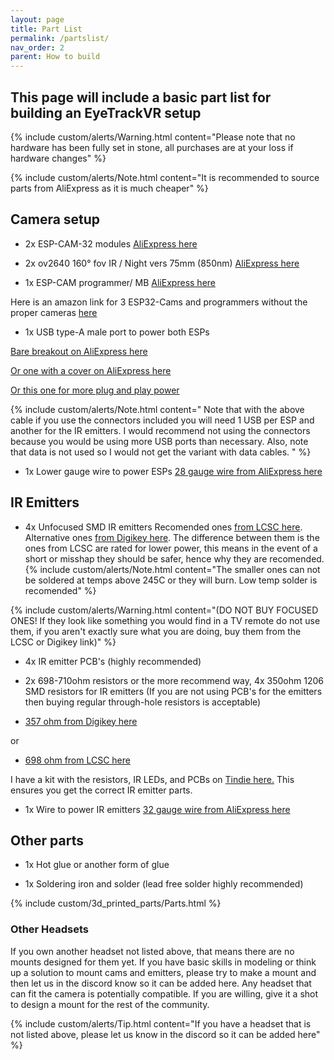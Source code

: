 ```yaml
---
layout: page
title: Part List
permalink: /partslist/
nav_order: 2
parent: How to build
---
```


## This page will include a basic part list for building an EyeTrackVR setup

{% include custom/alerts/Warning.html content="Please note that no hardware has been fully set in stone, all purchases are at your loss if hardware changes" %}

{% include custom/alerts/Note.html content="It is recommended to source parts from AliExpress as it is much cheaper" %}

## Camera setup

- 2x ESP-CAM-32 modules [AliExpress here](https://a.aliexpress.com/_mKjL9Cq)

- 2x ov2640 160° fov IR / Night vers 75mm (850nm) [AliExpress here](https://a.aliexpress.com/_mrNbZww)

- 1x ESP-CAM programmer/ MB [AliExpress here](https://a.aliexpress.com/_mPaPgPu)

Here is an amazon link for 3 ESP32-Cams and programmers without the proper cameras [here](https://www.amazon.com/ESP32-CAM-ESP32-CAM-MB-Development-Compatible-Raspberry/dp/B097H2KLCH?crid=1A1UYKT1Z3MZ6&keywords=espcam32&qid=1656094793&sprefix=espca,aps,114&sr=8-3&linkCode=sl1&tag=alexanderbead-20&linkId=fa7595a5963c6260fd05d3dca6d8d9f7&language=en_US&ref_=as_li_ss_tl)

- 1x USB type-A male port to power both ESPs

[Bare breakout on AliExpress here](https://www.aliexpress.com/item/2255801092919590.html?spm=a2g0o.productlist.0.0.33fa704cNwXXlG&algo_pvid=6e43e022-3366-4beb-865b-2efb26b09c31&algo_exp_id=6e43e022-3366-4beb-865b-2efb26b09c31-2&pdp_ext_f=%7B%22sku_id%22%3A%2210000015583716962%22%7D&pdp_npi=2%40dis%21USD%210.63%210.57%21%21%21%21%21%40210318cb16603411009925346e6d32%2110000015583716962%21sea&curPageLogUid=1jn4Kch58pW5)

[Or one with a cover on AliExpress here](https://www.aliexpress.com/item/2251832820552545.html?spm=a2g0o.productlist.0.0.24906d82STgtT2&algo_pvid=215ca169-e724-4aef-8cd4-597ceeb899f2&algo_exp_id=215ca169-e724-4aef-8cd4-597ceeb899f2-0&pdp_ext_f=%7B%22sku_id%22%3A%2267040749896%22%7D&pdp_npi=2%40dis%21USD%211.14%211.13%21%21%21%21%21%402101d64d16603413470056035e536c%2167040749896%21sea&curPageLogUid=ziYPxg6un38w)

[Or this one for more plug and play power](https://es.aliexpress.com/item/3256802826910871.html?spm=a2g0o.productlist.0.0.592c2d4fAXThal&algo_pvid=41a349ba-5582-4aff-9eed-70745cad6f1a&algo_exp_id=41a349ba-5582-4aff-9eed-70745cad6f1a-0&pdp_ext_f=%7B%22sku_id%22%3A%2212000023231721054%22%7D&pdp_npi=2%40dis%21USD%211.92%211.8%21%21%21%21%21%40210318d116603418291097152e829e%2112000023231721054%21sea&curPageLogUid=V05SfF2D6xcN)

{% include custom/alerts/Note.html content=" Note that with the above cable if you use the connectors included you will need 1 USB per ESP and another for the IR emitters. I would recommend not using the connectors because you would be using more USB ports than necessary. Also, note that data is not used so I would not get the variant with data cables. " %}


- 1x Lower gauge wire to power ESPs
[28 gauge wire from AliExpress here](https://a.aliexpress.com/_mK72cy6)



## IR Emitters

- 4x Unfocused SMD IR emitters
Recomended ones [from LCSC here](https://www.lcsc.com/product-detail/Infrared-IR-LEDs_XINGLIGHT-XL-3216HIRC-850_C965891.html).
Alternative ones [from Digikey here](https://www.digikey.com/en/products/detail/inolux/IN-P32ZTIR/10384796). The difference between them is the ones from LCSC are rated for lower power, this means in the event of a short or misshap they should be safer, hence why they are recomended. 
{% include custom/alerts/Note.html content="The smaller ones can not be soldered at temps above 245C or they will burn. Low temp solder is recomended" %}

{% include custom/alerts/Warning.html content="(DO NOT BUY FOCUSED ONES! If they look like something you would find in a TV remote do not use them, if you aren't exactly sure what you are doing, buy them from the LCSC or Digikey link)" %}


- 4x IR emitter PCB's (highly recommended) 

- 2x 698-710ohm resistors or the more recommend way, 4x 350ohm 1206 SMD resistors for IR emitters (If you are not using PCB's for the emitters then buying regular  through-hole resistors is acceptable)
  
- [357 ohm from Digikey here](https://www.digikey.com/en/products/detail/stackpole-electronics-inc/RMCF1206FT357R/1759919)

or

- [698 ohm from LCSC here](https://lcsc.com/product-detail/Chip-Resistor-Surface-Mount_FOJAN-FRC1206F6980TS_C2933749.html)

I have a kit with the resistors, IR LEDs, and PCBs on [Tindie here.](https://www.tindie.com/products/eyetrackvr/eyetrackvr-ir-emitter-kit-pack-of-5/) 
This ensures you get the correct IR emitter parts.

- 1x Wire to power IR emitters
[32 gauge wire from AliExpress here](https://a.aliexpress.com/_mK72cy6)



## Other parts

- 1x Hot glue or another form of glue

- 1x Soldering iron and solder (lead free solder highly recommended)


{% include custom/3d_printed_parts/Parts.html %}

### Other Headsets

If you own another headset not listed above, that means there are no mounts designed for them yet. If you have basic skills in modeling or think up a solution to mount cams and emitters, please try to make a mount and then let us in the discord know so it can be added here. Any headset that can fit the camera is potentially compatible. If you are willing, give it a shot to design a mount for the rest of the community.

{% include custom/alerts/Tip.html content="If you have a headset that is not listed above, please let us know in the discord so it can be added here" %}
